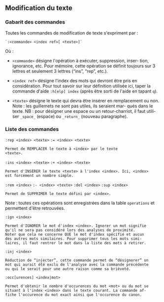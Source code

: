 ## Modification du texte

### Gabarit des commandes

Toutes les commandes de modification de texte s'expriment par :

    `:<commande> <index ref>[ <texte>]`

Où :

* `<commande>` désigne l'opération à exécuter, suppression, inser-
  tion, ignorance, etc. Pour mémoire, cette opération se définit
  toujours sur 3 lettres et seulement 3 lettres (“ins”, “rep”, etc.).

* `<index ref>` désigne l'index des mots qui devront être pris en
  considération. Pour tout savoir sur leur définition utilisée ici,
  taper la commande d'aide `:h[elp] index` (après être sorti de
  l'aide en tapant `q`).

* `<texte>` désigne le texte qui devra être insérer en remplacement
  ou non. Note : les guillemets ne sont pas utiles, ils seraient mar-
  qués dans le texte.
  NB : pour désigner une espace ou un retour-charriot, il faut utili-
  ser `_space_` (espace) ou `_return_` (nouveau paragraphe).

### Liste des commandes

`:rep <index> <texte>`
`:= <index> <texte>`

    Permet de REMPLACER le texte à <index> par le texte
    <texte>.

`:ins <index> <texte>`
`:+ <index> <texte>`

    Permet d'INSÉRER le texte <texte> à l'index <index>. Ici, <index>
    est forcément un nombre simple.

`:rem <index>`
`:- <index> <texte>`
`:del <index>`
`:sup <index>`

    Permet de SUPPRIMER le texte défini par <index>.

Note : toutes ces opérations sont enregistrées dans la table
`operations` et permettent d'être retrouvées.

`:ign <index>`

    Permet d'IGNORER le mot d'index <index>. Ignorer un mot signifie
    qu'il ne sera pas considéré lors des analyses de proximité.
    Noter que cela ne concerne QUE le mot d'index spécifié et aucun
    des autres mots similaires. Pour supprimer tous les mots simi-
    laires, il faut rentrer le mot dans la liste des mots à retirer.

`:inj <index>`

    Réduction de “injecter”, cette commande permet de “désignorer” un
    mot qui aurait été exclu de l'analyse avec la commande précédente
    ou qui le serait pour une autre raison comme sa brièveté.

`:occ[urences] <index|mot>`

    Permet d'obtenir le nombre d'occurences du mot <mot> ou du mot se
    situant à l'index <index> dans le texte courant. La commande af-
    fiche l'occurence du mot exact ainsi que l'occurence du canon.
